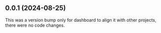 ## 0.0.1 (2024-08-25)

This was a version bump only for dashboard to align it with other projects, there were no code changes.